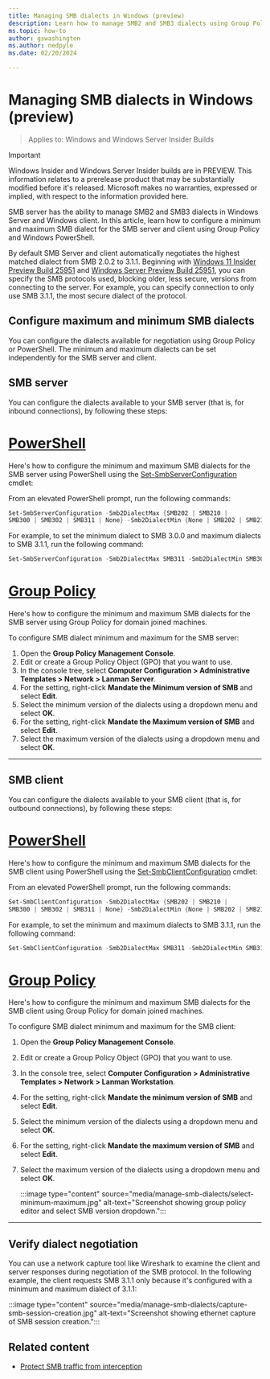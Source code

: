 ```yaml
---
title: Managing SMB dialects in Windows (preview)
description: Learn how to manage SMB2 and SMB3 dialects using Group Policy and Windows PowerShell in Windows Server and Windows client.
ms.topic: how-to
author: gswashington
ms.author: nedpyle
ms.date: 02/20/2024

---
```


# Managing SMB dialects in Windows (preview)

>Applies to: Windows and Windows Server Insider Builds

> [!IMPORTANT]
> Windows Insider and Windows Server Insider builds are in PREVIEW. This information relates to a prerelease product that may be substantially modified before it's released. Microsoft makes no warranties, expressed or implied, with respect to the information provided here.

SMB server has the ability to manage SMB2 and SMB3 dialects in Windows Server and Windows client. In this article, learn how to configure a minimum and maximum SMB dialect for the SMB server and client using Group Policy and Windows PowerShell.

By default SMB Server and client automatically negotiates the highest matched dialect from SMB 2.0.2 to 3.1.1. Beginning with [Windows 11 Insider Preview Build 25951](https://blogs.windows.com/windows-insider/2023/09/13/announcing-windows-11-insider-preview-build-25951-canary-channel/) and [Windows Server Preview Build 25951](https://techcommunity.microsoft.com/t5/windows-server-insiders/announcing-windows-server-preview-build-25951/m-p/3926636), you can specify the SMB protocols used, blocking older, less secure, versions from connecting to the server. For example, you can specify connection to only use SMB 3.1.1, the most secure dialect of the protocol.

## Configure maximum and minimum SMB dialects

You can configure the dialects available for negotiation using Group Policy or PowerShell. The minimum and maximum dialects can be set independently for the SMB server and client.

## SMB server

You can configure the dialects available to your SMB server (that is, for inbound connections), by following these steps:

# [PowerShell](#tab/powershell)

Here's how to configure the minimum and maximum SMB dialects for the SMB server using PowerShell using the [Set-SmbServerConfiguration](/powershell/module/smbshare/set-smbserverconfiguration) cmdlet:

From an elevated PowerShell prompt, run the following commands:

```powershell
Set-SmbServerConfiguration -Smb2DialectMax {SMB202 | SMB210 |
SMB300 | SMB302 | SMB311 | None} -Smb2DialectMin {None | SMB202 | SMB210 | SMB300 | SMB302 | SMB311}
```

For example, to set the minimum dialect to SMB 3.0.0 and maximum dialects to SMB 3.1.1, run the following command:

```powershell
Set-SmbServerConfiguration -Smb2DialectMax SMB311 -Smb2DialectMin SMB300
```

# [Group Policy](#tab/group-policy)

Here's how to configure the minimum and maximum SMB dialects for the SMB server using Group Policy for domain joined machines.

To configure SMB dialect minimum and maximum for the SMB server:

1. Open the **Group Policy Management Console**.
1. Edit or create a Group Policy Object (GPO) that you want to use.
1. In the console tree, select **Computer Configuration > Administrative Templates > Network >
    Lanman Server**.
1. For the setting, right-click **Mandate the Minimum version of SMB** and select **Edit**.
1. Select the minimum version of the dialects using a dropdown menu and select **OK**.
1. For the setting, right-click **Mandate the Maximum version of SMB** and select **Edit**.
1. Select the maximum version of the dialects using a dropdown menu and select **OK**.

---

## SMB client

You can configure the dialects available to your SMB client (that is, for outbound connections), by following these steps:

# [PowerShell](#tab/powershell)

Here's how to configure the minimum and maximum SMB dialects for the SMB client using PowerShell using the [Set-SmbClientConfiguration](/powershell/module/smbshare/set-smbclientconfiguration) cmdlet:

From an elevated PowerShell prompt, run the following commands:

```powershell
Set-SmbClientConfiguration -Smb2DialectMax {SMB202 | SMB210 |
SMB300 | SMB302 | SMB311 | None} -Smb2DialectMin {None | SMB202 | SMB210 | SMB300 | SMB302 | SMB311}
```

For example, to set the minimum and maximum dialects to SMB 3.1.1, run the following command:

```powershell
Set-SmbClientConfiguration -Smb2DialectMax SMB311 -Smb2DialectMin SMB311
```

# [Group Policy](#tab/group-policy)

Here's how to configure the minimum and maximum SMB dialects for the SMB client using Group Policy for domain joined machines.

To configure SMB dialect minimum and maximum for the SMB client:

1. Open the **Group Policy Management Console**.
1. Edit or create a Group Policy Object (GPO) that you want to use.
1. In the console tree, select **Computer Configuration > Administrative Templates > Network >
    Lanman Workstation**.
1. For the setting, right-click **Mandate the minimum version of SMB** and select **Edit**.
1. Select the minimum version of the dialects using a dropdown menu and select **OK**.
1. For the setting, right-click **Mandate the maximum version of SMB** and select **Edit**.
1. Select the maximum version of the dialects using a dropdown menu and select **OK**.

   :::image type="content" source="media/manage-smb-dialects/select-minimum-maximum.jpg" alt-text="Screenshot showing group policy editor and select SMB version dropdown.":::

---

## Verify dialect negotiation

You can use a network capture tool like Wireshark to examine the client and server responses during negotiation of the SMB protocol. In the following example, the client requests SMB 3.1.1 only because it's configured with a minimum and maximum dialect of 3.1.1:

:::image type="content" source="media/manage-smb-dialects/capture-smb-session-creation.jpg" alt-text="Screenshot showing ethernet capture of SMB session creation.":::

## Related content

- [Protect SMB traffic from interception](smb-interception-defense.md)